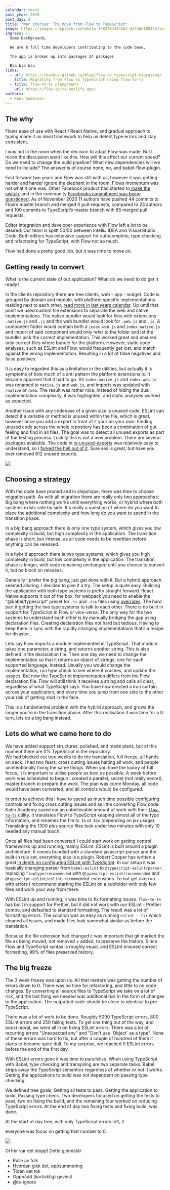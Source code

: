 ```yaml
---
calendar: react
post_year: 2020
post_day: 2
title: "War stories: The move from Flow to TypeScript"
image: https://images.unsplash.com/photo-1483794344563-d27a8d18014e?ixid=MXwxMjA3fDB8MHxwaG90by1yZWxhdGVkfDZ8fHxlbnwwfHx8&ixlib=rb-1.2.1&auto=format&fit=crop&w=800&q=60
ingress: |-
  Some background…

  We are 8 full time developers contributing to the code base. 

  The app is broken up into packages 24 packages

  Bla bla bla
links:
  - url: https://skovhus.github.io/blog/flow-to-typescript-migration/
    title: Migrating from Flow to TypeScript using flow-to-ts
  - title: flow-to-ts playground
    url: https://flow-to-ts.netlify.app/
authors:
  - Kent Andersen
---
```

## The why

Flows ease of use with React / React Native, and gradual approach to typing made it an ideal framework to help us detect type errors and stay consistent. 

I was not in the room when the decision to adapt Flow was made. But I recon the discussion went like this. How will this affect our current speed? Do we need to change the build pipeline? What new dependencies will we need to include? The answer is of course none, no, and babel-flow-plugin. 

Fast forward two years and Flow was still with us, however it was getting harder and harder ignore the elephant in the room. Flows momentum was not what it one was. Other Facebook product had started to[ make the switch](https://github.com/facebook/jest/pull/7554), and in the community [Facebooks commitment was being questioned](https://github.com/facebook/flow/issues/7365). As of November 2020 11 authors have pushed 44 commits to Flow’s master branch and merged 0 pull-requests, compared to 23 authors and 100 commits to TypeScript’s master branch with 85 merged pull requests.

Editor integration and developer experience with Flow left a lot to be desired. Our team is splitt 50/50 between IntelliJ IDEA and Visual Studio Code. Both editors has extensive support for autocomplete, type checking and refactoring for TypeScript, with Flow not so much. 

Flow had done a pretty good job, but it was time to move on.

## Getting ready to convert

What is the current state of out application? What do we need to do get it ready?

In the clients repository there are tree clients, web - app - widget. Code is grouped by domain and module, with platform specific implementations residing next to each other, [read more in last years calendar](https://preview.bekk.christmas/react/2019/23). Up until that point we used custom file extensions to separate the web and native implementations. The native bundler would look for files with extensions `.native.js` and `.js` and the web bundler would look for `.web.js` and `.js`. A component folder would contain both a `index.web.js` and `index.native.js` and import of said component would only refer to the folder and let the bundler pick the correct implementation. This worked great and ensured only correct files where bundle for the platform. However, static code analyses, such as ESLint and Flow, would frequently get lost, and match against the wrong implementation. Resulting in a lot of false negatives and false positives.

It is easy to regarded this as a limitation in the utilities, but actually it is symptoms of how much of a anti pattern the platform extensions is. It became apparent that it had to go. All `index.native.js` and `index.web.js` was renamed to `native.js` and `web.js`, and imports was updated with `/native` or `/web`. The result was rather nice. Instead of hiding the  dual implementation complexity, it was highlighted, and static analyses worked as expected.

Another issue with any codebase of a given size is unused code. ESLint can detect if a variable or method is unused within the file, which is great, however once you add a export in front of it your on your own. Finding unused code across the whole repository has been a combination of gut feeling and find in all files. The goal was to detect all unused exports as part of the testing process. Luckily this is not a new problem. There are several packages available. The code in [js-unused-exports](https://github.com/devbridge/js-unused-exports) was relatively easy to understand, so I [forked the hell out of it](https://github.com/kentandersen/js-unused-exports). Sure sex is great, but have you ever removed 812 unused exports.

![](/assets/86808150-image.png)

## Choosing a strategy

With the code base pruned and in shipshape, there was time to choose migration path. As with all migration there are really only two approaches; Big bang where nothing works until everything works, or hybrid where both systems exists side by side. It's really a question of where do you want to place the additional complexity and how long do you want to spend in the transition phase.

In a big bang approach there is only one type system, which gives you low complexity in build, but high complexity in the application. The transition phase is short, but intense, as all code needs to be rewritten before anything can be released. 

In a hybrid approach there is two type systems, which gives you high complexity in build, but low complexity in the application. The transition phase is longer, with code remaining unchanged until you choose to convert it, but no block on releases.

Generally I prefer the big bang, just get done with it. But a hybrid approach seemed alluring. I decided to give it a try. The setup is quite easy. Building the application with both type systems is pretty straight forward. React Native supports it out of the box, for webpack you need to enable the "@babel/typescript” preset for `.ts` and `.tsx` files using [overrides](https://babeljs.io/docs/en/options#overrides). The hard part it getting the two type systems to talk to each other. There is no built in support for TypeScript in Flow or vice-versa. The only way for the two systems to understand each other is by manually bridging the gap using declaration files. Creating declaration files not hard but tedious. Having to keep them in sync with the rapidly changing implementations that’s a recipe for disaster. 

Lets say Flow imports a module implemented in TypeScript. That module takes one parameter, a string, and returns another string. This is also defined in the declaration file. Then one day we need to change the implementation so that it returns an object of strings, one for each supported language, instead. Usually you would change the implementation, run type check to see where it crashes, and update the usages. But now the TypeScript implementation differs from the Flow declaration file. Flow will still think it receives a string and calls all clear, regardless of what TypeScript says. You have now erected a iron curtain across your application, and every time you jump from one side to the other your risk of getting shot in the face.

This is a fundamental problem with the hybrid approach, and grows the longer you’re in the transition phase. After this realisation it was time for a U turn, lets do a big bang instead.

## Lets do what we came here to do 

We have added support structures, polished, and made plans, but at this moment there are 0% TypeScript in the repository.\
We had blocked out tree weeks to do the translation, full freeze, all hands on deck. I had two fears; cross cutting issues halting all work, and people unintentionally fixing the same things. When you have the luxury of full focus, it is important to utilise people as best as possible. A week before work was scheduled to begun I created a parallel, secret (not really secret), master branch to prepare the work. The plan was come Monday, all code would have been converted, and all controls would be configured.

In order to achieve this I have to spend as much time possible configuring controls and fixing cross cutting issues and as little converting Flow code. Kahn Academy saved me an unbelievable amount of work with their  [`flow-to-ts`](https://github.com/Khan/flow-to-ts) utility. It translates Flow to TypeScript keeping almost all of the type information, and renames the file to .ts or .tsx (depending on jsx usage). Translating the 1300 plus source files took under two minutes with only 10 needed any manual touch. 

Once all files had been converted I could start work on getting control frameworks up and running, mainly ESLint. ESLint is built around a plugin architecture. It comes bundled with a standard javascript-parser and the built-in rule set, everything else is a plugin. Robert Cooper has written a great [in depth on configuring ESLint with TypeScript](https://www.robertcooper.me/using-eslint-and-prettier-in-a-typescript-project). In our setup it was basically changing parser from `babel-eslint` to `@typescript-eslint/parser`, replacing `flowtype/recommended` with `@typescript-eslint/recommended` and `@typescript-eslint/eslint-recommended `extensions. To not get overrun with errors I recommend starting the ESLint on a subfolder with only few files and work your way from there.

With ESLint up and running, it was time to fix formatting issues. `flow-to-ts` has built in support for Prettier, but it did not work with our ESLint - Prettier combo, and defaulted to standard formatting. The result was a lot of formatting errors. The solution was as easy as running `eslint --fix` which cleaned all issues, and made files look somewhat similar as before the translation. 

Because the file extension had changed it was important that git marked the file as being moved, not removed + added, to preserve the history. Since Flow and TypeScript syntax is roughly equal, and ESLint ensured correct formatting, 99% of files preserved history. 

## The big freeze

The 3 week freeze was upon us. All that matters was getting the number of errors down to 0. There was no time for refactoring, and little to no code changes. By converting all source files to TypeScript we take on a lot of risk, and the last thing we needed was additional risk in the form of changes to the application. The outputted code should be close to identical to pre-TypeScript. 

There was a lot of work to be done. Roughly 5000 TypeScript errors, 800 ESLint errors and 250 failing tests. To get one thing out of the way, and boost moral, we went all in on fixing ESLint errors. There was a lot of recurring errors "Unexpected any" and "Don't use \`Object\` as a type". None of these errors was hard to fix, but after a couple of hundred of them it starts to become quite dull. To my surprise, we reached 0 ESLint errors before the end of the first day.

With ESLint errors gone it was time to parallelise. When using TypeScript with Babel, type checking and transpiling are two separate tasks. Babel strips away the TypeScript semantics regardless of whether or not it works. Getting the applications to build was not dependent on passing type checking.

We defined tree goals; Getting all tests to pass. Getting the application to build, Passing type check. Two developers focused on getting the tests to pass, two on fixing the build, and the remaining four worked on reducing TypeScript errors. At the end of day two fixing tests and fixing build, was done. 

At the start of day tree, with only TypeScript errors left, it  

 everyone was focus on getting that number to 0. 

![](/assets/screenshot-2020-12-01-at-20.18.50.png)

Oi her var det stopp! Dette gjennstår

* Rulle av folk
* Hvordan gikk det, oppsummering
* Tiden det tok
* Oppnådd (kortsiktig) gevinst
* @ts-ignore